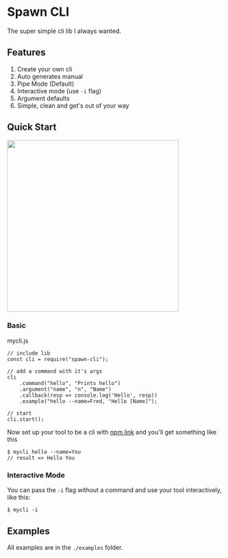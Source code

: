 # Spawn CLI
The super simple cli lib I always wanted.

## Features
1. Create your own cli
2. Auto generates manual
3. Pipe Mode (Default)
4. Interactive mode (use `-i` flag)
5. Argument defaults
6. Simple, clean and get's out of your way

## Quick Start
<a href="https://asciinema.org/a/mqQ6LisGGvF9p4EDzsz5BSlZw" target="_blank"><img src="https://asciinema.org/a/mqQ6LisGGvF9p4EDzsz5BSlZw.png" width="400"/></a>

### Basic
mycli.js

    // include lib
    const cli = require("spawn-cli");

    // add a command with it's args
    cli
        .command("hello", "Prints hello")
        .argument("name", "n", "Name")
        .callback(resp => console.log('Hello', resp))
        .example("hello --name=Fred, "Hello [Name]");

    // start
    cli.start();


Now set up your tool to be a cli with [npm link](https://docs.npmjs.com/cli/link) and you'll get something like this

    $ mycli hello --name=You
    // result => Hello You

### Interactive Mode
You can pass the `-i` flag without a command and use your tool interactively, like this:

    $ mycli -i

## Examples
All examples are in the `./examples` folder.